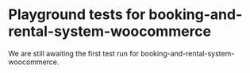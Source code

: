 # Playground tests for booking-and-rental-system-woocommerce
We are still awaiting the first test run for booking-and-rental-system-woocommerce.
